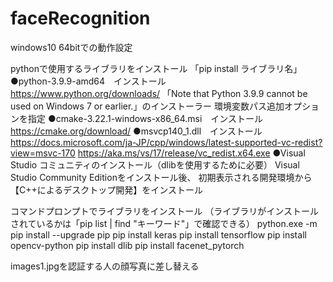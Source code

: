 # faceRecognition

windows10 64bitでの動作設定

pythonで使用するライブラリをインストール 「pip install ライブラリ名」
●python-3.9.9-amd64　インストール　
	https://www.python.org/downloads/
	「Note that Python 3.9.9 cannot be used on Windows 7 or earlier.」のインストーラー
	環境変数パス追加オプションを指定
●cmake-3.22.1-windows-x86_64.msi　インストール 
	https://cmake.org/download/
●msvcp140_1.dll　インストール
https://docs.microsoft.com/ja-JP/cpp/windows/latest-supported-vc-redist?view=msvc-170
https://aka.ms/vs/17/release/vc_redist.x64.exe
●Visual Studio コミュニティのインストール（dlibを使用するために必要）
Visual Studio Community Editionをインストール後、
初期表示される開発環境から【C++によるデスクトップ開発】をインストール


コマンドプロンプトでライブラリをインストール
（ライブラリがインストールされているかは「pip list | find "キーワード"」で確認できる）
python.exe -m pip install --upgrade pip
pip install keras
pip install tensorflow
pip install opencv-python
pip install dlib
pip install facenet_pytorch


images1.jpgを認証する人の顔写真に差し替える
